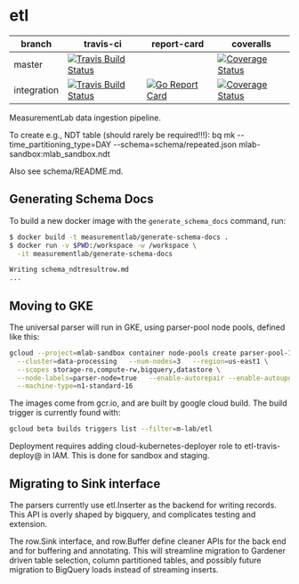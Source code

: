 # etl
| branch | travis-ci | report-card | coveralls |
|--------|-----------|-----------|-------------|
| master | [![Travis Build Status](https://travis-ci.org/m-lab/etl.svg?branch=master)](https://travis-ci.org/m-lab/etl) | | [![Coverage Status](https://coveralls.io/repos/m-lab/etl/badge.svg?branch=master)](https://coveralls.io/github/m-lab/etl?branch=master) |
| integration | [![Travis Build Status](https://travis-ci.org/m-lab/etl.svg?branch=integration)](https://travis-ci.org/m-lab/etl) | [![Go Report Card](https://goreportcard.com/badge/github.com/m-lab/etl)](https://goreportcard.com/report/github.com/m-lab/etl) | [![Coverage Status](https://coveralls.io/repos/m-lab/etl/badge.svg?branch=integration)](https://coveralls.io/github/m-lab/etl?branch=integration) |

MeasurementLab data ingestion pipeline.

To create e.g., NDT table (should rarely be required!!!):
bq mk --time_partitioning_type=DAY --schema=schema/repeated.json mlab-sandbox:mlab_sandbox.ndt

Also see schema/README.md.

## Generating Schema Docs

To build a new docker image with the `generate_schema_docs` command, run:

```sh
$ docker build -t measurementlab/generate-schema-docs .
$ docker run -v $PWD:/workspace -w /workspace \
  -it measurementlab/generate-schema-docs

Writing schema_ndtresultrow.md
...

```

## Moving to GKE

The universal parser will run in GKE, using parser-pool node pools, defined like this:

```sh
gcloud --project=mlab-sandbox container node-pools create parser-pool-1 \
  --cluster=data-processing   --num-nodes=3   --region=us-east1 \
  --scopes storage-ro,compute-rw,bigquery,datastore \
  --node-labels=parser-node=true   --enable-autorepair --enable-autoupgrade \
  --machine-type=n1-standard-16
```

The images come from gcr.io, and are built by google cloud build.  The build
trigger is currently found with:

```sh
gcloud beta builds triggers list --filter=m-lab/etl
```

Deployment requires adding cloud-kubernetes-deployer role to etl-travis-deploy@
in IAM.  This is done for sandbox and staging.

## Migrating to Sink interface

The parsers currently use etl.Inserter as the backend for writing records.
This API is overly shaped by bigquery, and complicates testing and extension.

The row.Sink interface, and row.Buffer define cleaner APIs for the back end
and for buffering and annotating.  This will streamline migration to
Gardener driven table selection, column partitioned tables, and possibly
future migration to BigQuery loads instead of streaming inserts.
